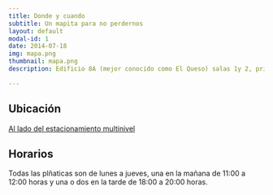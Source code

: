 ```yaml
---
title: Donde y cuando
subtitle: Un mapita para no perdernos
layout: default
modal-id: 1
date: 2014-07-18
img: mapa.png
thumbnail: mapa.png
description: Edificio 8A (mejor conocido como El Queso) salas 1y 2, primer piso 

---
```


## Ubicación

[Al lado del estacionamiento multinivel](https://www.google.com/maps/place/Dirección+de+Servicios+Estudiantiles+UNISON/@29.0828833,-110.9640127,15z/data=!4m6!3m5!1s0x86ce8447bf40cf93:0xa352867bc487a844!8m2!3d29.0828833!4d-110.9640127!16s%2Fg%2F11b6bmv4y_?entry=ttu&g_ep=EgoyMDI0MTAyMy4wIKXMDSoASAFQAw%3D%3D)

## Horarios

Todas las plñaticas son de lunes a jueves, una en la mañana de 11:00 a 12:00 horas y una o dos en la tarde de 18:00 a 20:00 horas.
